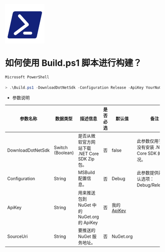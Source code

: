 ![Build.ps1](../assets/powershell.png)

# 如何使用 Build.ps1 脚本进行构建？



```powershell
Microsoft PowerShell

> .\Build.ps1 -DownloadDotNetSdk -Configuration Release -ApiKey YourNuGetApiKey -SourceUri https://api.nuget.org/v3/index.json
```

- 参数说明

| 参数名称          | 数据类型         | 描述信息                                      | 是否必选 | 默认值                                       | 备注                                            |
| ----------------- | ---------------- | --------------------------------------------- | -------- | -------------------------------------------- | ----------------------------------------------- |
| DownloadDotNetSdk | Switch (Boolean) | 是否从微软官方网站下载 .NET Core SDK Zip 包。 | 否       | false                                        | 此参数仅用于主机没有安装 .NET Core SDK 的情况。 |
| Configuration     | String           | MSBuild 配置信息。                            | 否       | Debug                                        | 此参数提供两个默认选项：Debug/Release。         |
| ApiKey            | String           | 用来推送包到 NuGet 中的 NuGet.org 的 ApiKey   | 否       | 我的 [ApiKey](../src/NuGet/nuget-apikey.txt) |                                                 |
| SourceUri         | String           | 要推送的 NuGet 服务地址。                     | 否       | NuGet.org                                    |                                                 |

